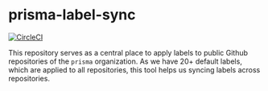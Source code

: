 # prisma-label-sync

[![CircleCI](https://circleci.com/gh/prisma/prisma-label-sync.svg?style=svg&circle-token=3b70615f471c85634459a25f887ec378ae1cb79c)](https://circleci.com/gh/prisma/prisma-label-sync)

This repository serves as a central place to apply labels to public Github repositories of the `prisma` organization.
As we have 20+ default labels, which are applied to all repositories, this tool helps us syncing labels across repositories.
